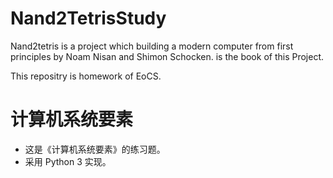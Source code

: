 # Nand2TetrisStudy


Nand2tetris is a project which building a modern computer from first principles by Noam Nisan and Shimon Schocken. <The Elements of Computing Systems> is the book of this Project.

This repositry is homework of EoCS.

# 计算机系统要素

- 这是《计算机系统要素》的练习题。
- 采用 Python 3 实现。


